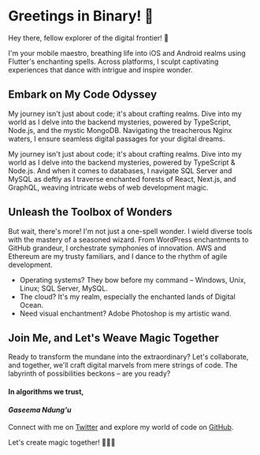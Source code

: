 # Greetings in Binary! 🤖

Hey there, fellow explorer of the digital frontier! 🌌

I'm your mobile maestro, breathing life into iOS and Android realms using Flutter's enchanting spells. Across platforms, I sculpt captivating experiences that dance with intrigue and inspire wonder.

## **Embark on My Code Odyssey**

My journey isn't just about code; it's about crafting realms. Dive into my world as I delve into the backend mysteries, powered by TypeScript, Node.js, and the mystic MongoDB. Navigating the treacherous Nginx waters, I ensure seamless digital passages for your digital dreams.

My journey isn't just about code; it's about crafting realms. Dive into my world as I delve into the backend mysteries, powered by TypeScript & Node.js. And when it comes to databases, I navigate SQL Server and MySQL as deftly as I traverse enchanted forests of React, Next.js, and GraphQL, weaving intricate webs of web development magic.

## **Unleash the Toolbox of Wonders**

But wait, there's more! I'm not just a one-spell wonder. I wield diverse tools with the mastery of a seasoned wizard. From WordPress enchantments to GitHub grandeur, I orchestrate symphonies of innovation. AWS and Ethereum are my trusty familiars, and I dance to the rhythm of agile development.

- Operating systems? They bow before my command – Windows, Unix, Linux; SQL Server, MySQL.
- The cloud? It's my realm, especially the enchanted lands of Digital Ocean.
- Need visual enchantment? Adobe Photoshop is my artistic wand.

## **Join Me, and Let's Weave Magic Together**

Ready to transform the mundane into the extraordinary? Let's collaborate, and together, we'll craft digital marvels from mere strings of code. The labyrinth of possibilities beckons – are you ready?




#### **In algorithms we trust,**

#### *Gaseema Ndung'u*




Connect with me on [Twitter](https://twitter.com/Gaseema) and explore my world of code on [GitHub](https://github.com/gaseema).

Let's create magic together! 🎩🔮🚀
